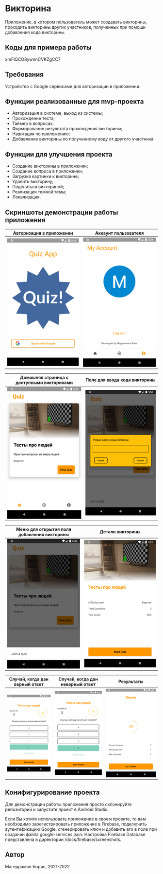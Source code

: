 # Викторина

Приложение, в котором пользователь может создавать викторины, проходить викторины других участников, полученных при помощи добавления кода викторины.

## Коды для примера работы
xmFlQCO8ywnnCVKZgCC7

## Требования

Устройство с Google сервисами для авторизации в приложении.

## Функции реализованные для mvp-проекта
- Авторизация в системе, выход из системы;
- Прохождение теста;
- Таймер в вопросах;
- Формирование результата прохождения викторины;
- Навигация по приложению;
- Добавление викторины по полученному коду от другого участника.

## Функции для улучшения проекта
- Создание викторины в приложении;
- Создание вопроса в приложении;
- Загрузка картинки к викторине;
- Удалить викторину;
- Поделиться викториной;
- Реализация темной темы;
- Локализация.

## Скриншоты демонстрации работы приложения

| Авторизация в приложении | Аккаунт пользователя |
|---|---|
| ![Авторизация в приложении](./docs/app/screenshots/app_start.png) | ![Аккаунт пользователя](./docs/app/screenshots/account.png) |

| Домашняя страница с доступными викторинами | Поле для ввода кода викторины |
|---|---|
| ![Домашняя страница с доступными викторинами](./docs/app/screenshots/home.png) | ![Поле для ввода кода викторины](./docs/app/screenshots/join_quiz_field.png) |

| Меню для открытия поля добавления викторины | Детали викторины |
|---|---|
| ![Меню для открытия поля добавления викторины](./docs/app/screenshots/join_quiz_menu.png) | ![Детали викторины ](./docs/app/screenshots/test_detail.png) |

| Случай, когда дан верный ответ | Случай, когда дан неверный ответ  | Результаты  |
|---|---|---|
| ![Случай, когда дан верный ответ](./docs/app/screenshots/test_question_right_answer.png) | ![Случай, когда дан неверный ответ](./docs/app/screenshots/test_question_right_answer.png) | ![Результаты](./docs/app/screenshots/test_result.png) |


## Конифигурирование проекта
Для демонстрации работы приложения просто склонируйте репозиторий и запустите проект в Android Studio.

Если Вы хотите использовать приложение в своем проекте, то вам необходимо зарегистрировать приложение в Firebase, подключить аутентификацию Google, сгенерировать ключ и добавить его в поле при создании файла google-services.json.
Настройка Firebase Database представлена в директории /docs/firebase/screenshots.

## Автор

Магеррамов Борис, 2021-2022